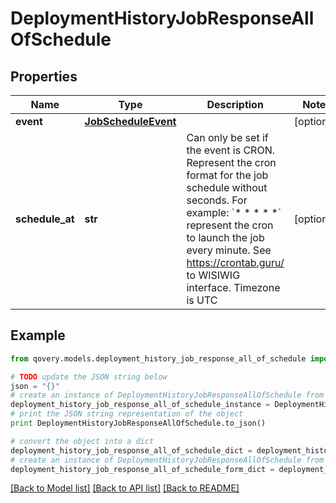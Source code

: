 # DeploymentHistoryJobResponseAllOfSchedule


## Properties
Name | Type | Description | Notes
------------ | ------------- | ------------- | -------------
**event** | [**JobScheduleEvent**](JobScheduleEvent.md) |  | [optional] 
**schedule_at** | **str** | Can only be set if the event is CRON. Represent the cron format for the job schedule without seconds. For example: &#x60;* * * * *&#x60; represent the cron to launch the job every minute. See https://crontab.guru/ to WISIWIG interface. Timezone is UTC  | [optional] 

## Example

```python
from qovery.models.deployment_history_job_response_all_of_schedule import DeploymentHistoryJobResponseAllOfSchedule

# TODO update the JSON string below
json = "{}"
# create an instance of DeploymentHistoryJobResponseAllOfSchedule from a JSON string
deployment_history_job_response_all_of_schedule_instance = DeploymentHistoryJobResponseAllOfSchedule.from_json(json)
# print the JSON string representation of the object
print DeploymentHistoryJobResponseAllOfSchedule.to_json()

# convert the object into a dict
deployment_history_job_response_all_of_schedule_dict = deployment_history_job_response_all_of_schedule_instance.to_dict()
# create an instance of DeploymentHistoryJobResponseAllOfSchedule from a dict
deployment_history_job_response_all_of_schedule_form_dict = deployment_history_job_response_all_of_schedule.from_dict(deployment_history_job_response_all_of_schedule_dict)
```
[[Back to Model list]](../README.md#documentation-for-models) [[Back to API list]](../README.md#documentation-for-api-endpoints) [[Back to README]](../README.md)


